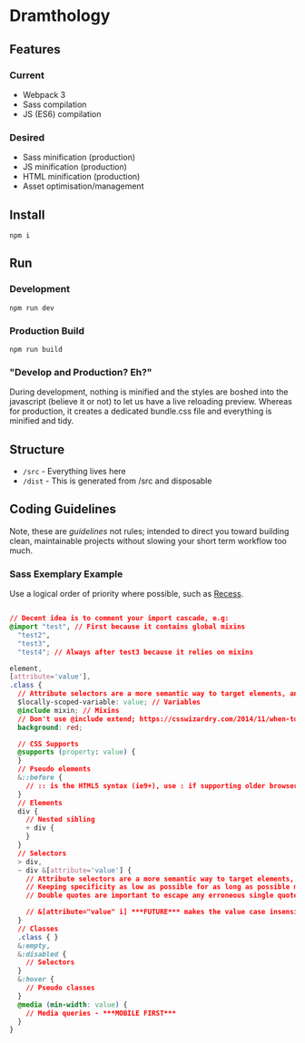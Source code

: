 # Dramthology

## Features

### Current
- Webpack 3
- Sass compilation
- JS (ES6) compilation

### Desired
- Sass minification (production)
- JS minification (production)
- HTML minification (production)
- Asset optimisation/management

## Install

    npm i

## Run
### Development

    npm run dev

### Production Build

    npm run build

### "Develop and Production? Eh?"

During development, nothing is minified and the styles are boshed into the javascript (believe it or not) to let us have a live reloading preview. Whereas for production, it creates a dedicated bundle.css file and everything is minified and tidy.

## Structure

* `/src` - Everything lives here
* `/dist` - This is generated from /src and disposable

## Coding Guidelines

Note, these are _guidelines_ not rules; intended to direct you toward building clean, maintainable projects without slowing your short term workflow too much.

### Sass Exemplary Example

Use a logical order of priority where possible, such as [Recess](https://github.com/twitter/recess/blob/146143bc0876e559e16a9895bd2d5212eee8730d/lib/lint/strict-property-order.js#L36).

``` css

// Decent idea is to comment your import cascade, e.g:
@import "test", // First because it contains global mixins
  "test2",
  "test3",
  "test4"; // Always after test3 because it relies on mixins

element,
[attribute='value'],
.class {
  // Attribute selectors are a more semantic way to target elements, and can be overwritten easily with classes
  $locally-scoped-variable: value; // Variables
  @include mixin; // Mixins
  // Don't use @include extend; https://csswizardry.com/2014/11/when-to-use-extend-when-to-use-a-mixin/
  background: red;

  // CSS Supports
  @supports (property: value) {
  }
  // Pseudo elements
  &::before {
    // :: is the HTML5 syntax (ie9+), use : if supporting older browsers
  }
  // Elements
  div {
    // Nested sibling
    + div {
    }
  }
  // Selectors
  > div,
  ~ div &[attribute='value'] {
    // Attribute selectors are a more semantic way to target elements, and can be overwritten easily with classes
    // Keeping specificity as low as possible for as long as possible makes the cascade easier to change
    // Double quotes are important to escape any erroneous single quotes in a value, and just to match the syntax of the HTML attribute and maximise readibility

    // &[attribute="value" i] ***FUTURE*** makes the value case insensitive - DOES NOT YET COMPILE IN SASS
  }
  // Classes
  .class { }
  &:empty,
  &:disabled {
    // Selectors
  }
  &:hover {
    // Pseudo classes
  }
  @media (min-width: value) {
    // Media queries - ***MOBILE FIRST***
  }
}

```
